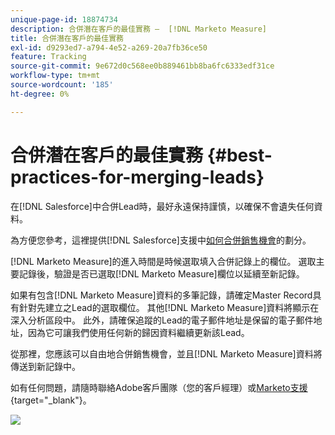 ```yaml
---
unique-page-id: 18874734
description: 合併潛在客戶的最佳實務 —  [!DNL Marketo Measure]
title: 合併潛在客戶的最佳實務
exl-id: d9293ed7-a794-4e52-a269-20a7fb36ce50
feature: Tracking
source-git-commit: 9e672d0c568ee0b889461bb8ba6fc6333edf31ce
workflow-type: tm+mt
source-wordcount: '185'
ht-degree: 0%

---
```


# 合併潛在客戶的最佳實務 {#best-practices-for-merging-leads}

在[!DNL Salesforce]中合併Lead時，最好永遠保持謹慎，以確保不會遺失任何資料。

為方便您參考，這裡提供[!DNL Salesforce]支援中[如何合併銷售機會](https://help.salesforce.com/s/articleView?id=leads_merge.htm&amp;language=en_US&amp;type=5)的劃分。

[!DNL Marketo Measure]的進入時間是時候選取填入合併記錄上的欄位。 選取主要記錄後，驗證是否已選取[!DNL Marketo Measure]欄位以延續至新記錄。

如果有包含[!DNL Marketo Measure]資料的多筆記錄，請確定Master Record具有針對先建立之Lead的選取欄位。 其他[!DNL Marketo Measure]資料將顯示在深入分析區段中。 此外，請確保追蹤的Lead的電子郵件地址是保留的電子郵件地址，因為它可讓我們使用任何新的歸因資料繼續更新該Lead。

從那裡，您應該可以自由地合併銷售機會，並且[!DNL Marketo Measure]資料將傳送到新記錄中。

如有任何問題，請隨時聯絡Adobe客戶團隊（您的客戶經理）或[Marketo支援](https://nation.marketo.com/t5/support/ct-p/Support){target="_blank"}。

![](assets/1.jpg)
